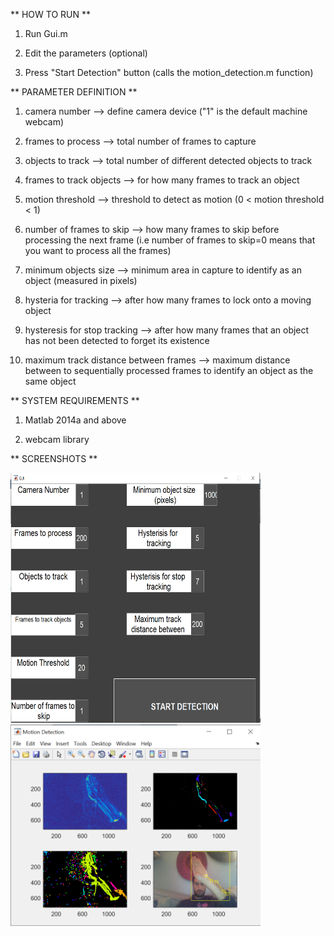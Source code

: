 ** HOW TO RUN **

1. Run Gui.m

2. Edit the parameters (optional)

3. Press "Start Detection" button (calls the motion_detection.m function)

** PARAMETER DEFINITION **

1. camera number --> define camera device ("1" is the default machine webcam)

2. frames to process --> total number of frames to capture

3. objects to track --> total number of different detected objects to track

4. frames to track objects --> for how many frames to track an object

5. motion threshold --> threshold to detect as motion (0 < motion threshold < 1)

6. number of frames to skip --> how many frames to skip before processing the next frame (i.e number of frames to skip=0 means that you want to process all the frames)

7. minimum objects size --> minimum area in capture to identify as an object (measured in pixels)

8. hysteria for tracking --> after how many frames to lock onto a moving object

9. hysteresis for stop tracking --> after how many frames that an object has not been detected to forget its existence

10. maximum track distance between frames --> maximum distance between to sequentially processed frames to identify an object as the same object

** SYSTEM REQUIREMENTS **

1. Matlab 2014a and above

2. webcam library

** SCREENSHOTS **

<img src="https://github.com/MikeMpapa/Motion-Tracker/blob/master/fig3.PNG" width="400" height="400">

<img src="https://github.com/MikeMpapa/Motion-Tracker/blob/master/fig4.PNG" width="400" height="$400">
